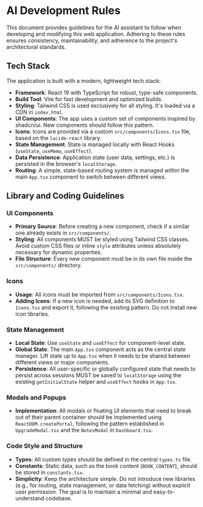 # AI Development Rules

This document provides guidelines for the AI assistant to follow when developing and modifying this web application. Adhering to these rules ensures consistency, maintainability, and adherence to the project's architectural standards.

## Tech Stack

The application is built with a modern, lightweight tech stack:

-   **Framework**: React 19 with TypeScript for robust, type-safe components.
-   **Build Tool**: Vite for fast development and optimized builds.
-   **Styling**: Tailwind CSS is used exclusively for all styling. It's loaded via a CDN in `index.html`.
-   **UI Components**: The app uses a custom set of components inspired by shadcn/ui. New components should follow this pattern.
-   **Icons**: Icons are provided via a custom `src/components/Icons.tsx` file, based on the `lucide-react` library.
-   **State Management**: State is managed locally with React Hooks (`useState`, `useMemo`, `useEffect`).
-   **Data Persistence**: Application state (user data, settings, etc.) is persisted in the browser's `localStorage`.
-   **Routing**: A simple, state-based routing system is managed within the main `App.tsx` component to switch between different views.

## Library and Coding Guidelines

### UI Components

-   **Primary Source**: Before creating a new component, check if a similar one already exists in `src/components/`.
-   **Styling**: All components MUST be styled using Tailwind CSS classes. Avoid custom CSS files or inline `style` attributes unless absolutely necessary for dynamic properties.
-   **File Structure**: Every new component must be in its own file inside the `src/components/` directory.

### Icons

-   **Usage**: All icons must be imported from `src/components/Icons.tsx`.
-   **Adding Icons**: If a new icon is needed, add its SVG definition to `Icons.tsx` and export it, following the existing pattern. Do not install new icon libraries.

### State Management

-   **Local State**: Use `useState` and `useEffect` for component-level state.
-   **Global State**: The main `App.tsx` component acts as the central state manager. Lift state up to `App.tsx` when it needs to be shared between different views or major components.
-   **Persistence**: All user-specific or globally configured state that needs to persist across sessions MUST be saved to `localStorage` using the existing `getInitialState` helper and `useEffect` hooks in `App.tsx`.

### Modals and Popups

-   **Implementation**: All modals or floating UI elements that need to break out of their parent container should be implemented using `ReactDOM.createPortal`, following the pattern established in `UpgradeModal.tsx` and the `NotesModal` in `Dashboard.tsx`.

### Code Style and Structure

-   **Types**: All custom types should be defined in the central `types.ts` file.
-   **Constants**: Static data, such as the book content (`BOOK_CONTENT`), should be stored in `constants.tsx`.
-   **Simplicity**: Keep the architecture simple. Do not introduce new libraries (e.g., for routing, state management, or data fetching) without explicit user permission. The goal is to maintain a minimal and easy-to-understand codebase.